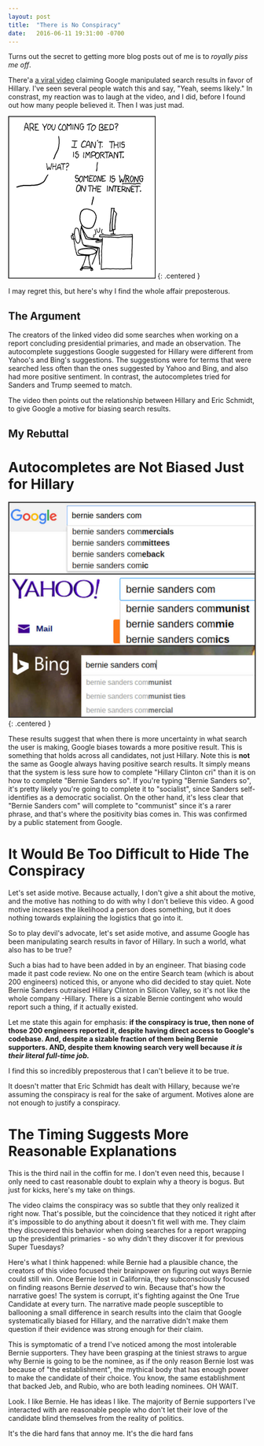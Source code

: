 ```yaml
---
layout: post
title:  "There is No Conspiracy"
date:   2016-06-11 19:31:00 -0700
---
```


Turns out the secret to getting more blog posts out of me is to
*royally piss me off*.

There'a [a viral video](https://www.youtube.com/watch?v=PFxFRqNmXKg)
claiming Google manipulated search results in favor of Hillary.
I've seen several people watch this and say, "Yeah, seems likely."
In constrast, my reaction was to laugh at the video, and I did,
before I found out how many people believed it. Then I was just mad.

![Relevant XKCD](/public/hillary-google/xkcd.png)
{: .centered }

I may regret this, but here's why I find the whole affair preposterous.


The Argument
--------------------------------------------------------

The creators of the linked video did some searches when working
on a report concluding presidential primaries, and made an observation.
The autocomplete suggestions Google suggested for Hillary were different
from Yahoo's and Bing's suggestions. The suggestions were for terms that
were searched less often than the ones suggested by Yahoo and Bing, and
also had more positive sentiment.
In contrast, the autocompletes tried for Sanders and Trump seemed to
match.

The video then points out the relationship between Hillary and Eric
Schmidt, to give Google a motive for biasing search results.


My Rebuttal
-----------------------------------------------------------

Autocompletes are Not Biased Just for Hillary
==========================================================

![Other search results](/public/hillary-google/searches.jpg)
{: .centered }

These results suggest that when there is more uncertainty in what
search the user is making, Google biases towards a more positive result.
This is something that holds across all candidates, not just Hillary.
Note this is **not** the same as Google always having positive search
results. It simply means that the system is less sure how to complete
"Hillary Clinton cri" than it is on how to complete "Bernie Sanders so".
If you're typing "Bernie Sanders so", it's pretty likely you're going to
complete it to "socialist", since Sanders self-identifies as a democratic
socialist. On the other hand, it's less clear that "Bernie Sanders com"
will complete to "communist" since it's a rarer phrase, and that's where
the positivity bias comes in. This was confirmed by a public statement from Google.


It Would Be Too Difficult to Hide The Conspiracy
============================================================

Let's set aside motive. Because actually, I don't give a shit about the motive,
and the motive has nothing to do with why I don't believe this video.
A good motive increases the likelihood a
person does something, but it does nothing towards explaining the logistics
that go into it.

So to play devil's advocate, let's set aside motive, and assume Google has
been manipulating search results in favor of Hillary. In such a world,
what also has to be true?

Such a bias had to have been added in by an engineer. That biasing code
made it past code review. No one on the entire Search team (which is about
200 engineers) noticed this, or anyone who did decided to stay quiet.
Note Bernie Sanders outraised Hillary Clinton in Silicon Valley, so it's
not like the whole company -Hillary. There is a sizable Bernie contingent
who would report such a thing, if it actually existed.

Let me state this again for emphasis: **if the conspiracy is true, then
none of those 200 engineers reported it, despite having direct access
to Google's codebase. And, despite a sizable fraction of them being
Bernie supporters. AND, despite them knowing search very well because
_it is their literal full-time job._**

I find this so incredibly preposterous that I can't believe it to be true.

It doesn't matter that Eric Schmidt has dealt with Hillary, because we're
assuming the conspiracy is real for the sake of argument. Motives alone
are not enough to justify a conspiracy.


The Timing Suggests More Reasonable Explanations
=============================================================

This is the third nail in the coffin for me. I don't even need this, because
I only need to cast reasonable doubt to explain why a theory is bogus. But
just for kicks, here's my take on things.

The video claims the conspiracy was so subtle that they only realized it
right now. That's possible, but the coincidence that they noticed it
right after it's impossible to do anything about it doesn't fit well
with me. They claim they discovered this behavior when doing searches for
a report wrapping up the presidential primaries - so why didn't they discover
it for previous Super Tuesdays?

Here's what I think happened: while Bernie had a plausible chance, the creators
of this video focused their brainpower on figuring out ways Bernie could
still win. Once Bernie lost in California, they subconsciously focused on
finding reasons Bernie *deserved* to win. Because that's how the narrative goes!
The system is corrupt, it's fighting against the One True Candidate at every
turn. The narrative made people susceptible to ballooning a small difference in
search results into the claim that Google systematically biased for Hillary,
and the narrative didn't make them question if their evidence was strong
enough for their claim.

This is symptomatic of a trend I've noticed among the most intolerable Bernie
supporters. They have been grasping at the tiniest straws to argue why Bernie
is going to be the nominee, as if the only reason Bernie lost was because
of "the establishment", the mythical body that has enough power to make the
candidate of their choice. You know, the same establishment that backed Jeb,
and Rubio, who are both leading nominees. OH WAIT.

Look. I like Bernie. He has ideas I like. The majority of Bernie supporters
I've interacted with are reasonable people who don't let their love of the
candidate blind themselves from the reality of politics.

It's the die hard fans that annoy me. It's the die hard fans
